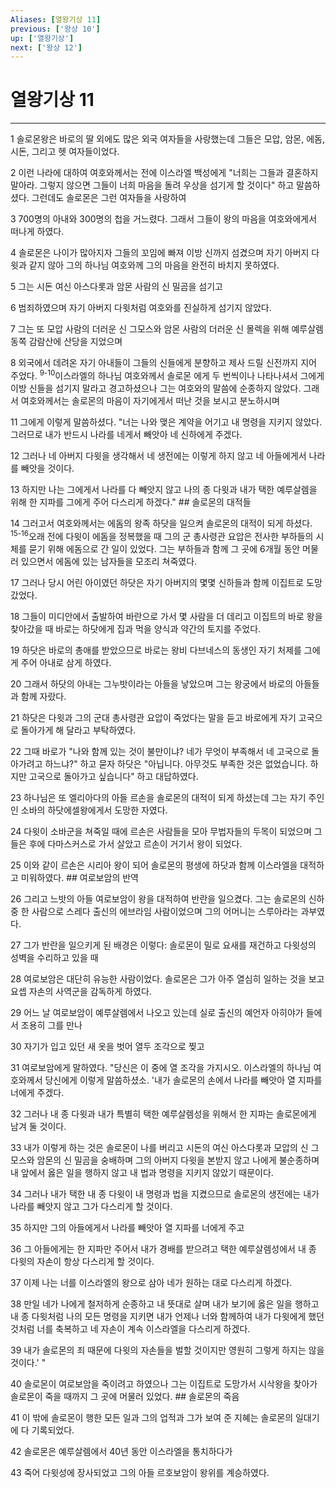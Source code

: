 ```yaml
---
Aliases: [열왕기상 11]
previous: ['왕상 10']
up: ['열왕기상']
next: ['왕상 12']
---
```

# 열왕기상 11

***


1 솔로몬왕은 바로의 딸 외에도 많은 외국 여자들을 사랑했는데 그들은 모압, 암몬, 에돔, 시돈, 그리고 헷 여자들이었다. 

2 이런 나라에 대하여 여호와께서는 전에 이스라엘 백성에게 "너희는 그들과 결혼하지 말아라. 그렇지 않으면 그들이 너희 마음을 돌려 우상을 섬기게 할 것이다" 하고 말씀하셨다. 그런데도 솔로몬은 그런 여자들을 사랑하여 

3 700명의 아내와 300명의 첩을 거느렸다. 그래서 그들이 왕의 마음을 여호와에게서 떠나게 하였다. 

4 솔로몬은 나이가 많아지자 그들의 꼬임에 빠져 이방 신까지 섬겼으며 자기 아버지 다윗과 같지 않아 그의 하나님 여호와께 그의 마음을 완전히 바치지 못하였다. 

5 그는 시돈 여신 아스다롯과 암몬 사람의 신 밀곰을 섬기고 

6 범죄하였으며 자기 아버지 다윗처럼 여호와를 진실하게 섬기지 않았다. 

7 그는 또 모압 사람의 더러운 신 그모스와 암몬 사람의 더러운 신 몰렉을 위해 예루살렘 동쪽 감람산에 산당을 지었으며 

8 외국에서 데려온 자기 아내들이 그들의 신들에게 분향하고 제사 드릴 신전까지 지어 주었다. <sup class="versenum">9-10</sup>이스라엘의 하나님 여호와께서 솔로몬 에게 두 번씩이나 나타나셔서 그에게 이방 신들을 섬기지 말라고 경고하셨으나 그는 여호와의 말씀에 순종하지 않았다. 그래서 여호와께서는 솔로몬의 마음이 자기에게서 떠난 것을 보시고 분노하시며 

11 그에게 이렇게 말씀하셨다. "너는 나와 맺은 계약을 어기고 내 명령을 지키지 않았다. 그러므로 내가 반드시 나라를 네게서 빼앗아 네 신하에게 주겠다. 

12 그러나 네 아버지 다윗을 생각해서 네 생전에는 이렇게 하지 않고 네 아들에게서 나라를 빼앗을 것이다. 

13 하지만 나는 그에게서 나라를 다 빼앗지 않고 나의 종 다윗과 내가 택한 예루살렘을 위해 한 지파를 그에게 주어 다스리게 하겠다." ## 솔로몬의 대적들 

14 그러고서 여호와께서는 에돔의 왕족 하닷을 일으켜 솔로몬의 대적이 되게 하셨다. <sup class="versenum">15-16</sup>오래 전에 다윗이 에돔을 정복했을 때 그의 군 총사령관 요압은 전사한 부하들의 시체를 묻기 위해 에돔으로 간 일이 있었다. 그는 부하들과 함께 그 곳에 6개월 동안 머물러 있으면서 에돔에 있는 남자들을 모조리 쳐죽였다. 

17 그러나 당시 어린 아이였던 하닷은 자기 아버지의 몇몇 신하들과 함께 이집트로 도망갔었다. 

18 그들이 미디안에서 출발하여 바란으로 가서 몇 사람을 더 데리고 이집트의 바로 왕을 찾아갔을 때 바로는 하닷에게 집과 먹을 양식과 약간의 토지를 주었다. 

19 하닷은 바로의 총애를 받았으므로 바로는 왕비 다브네스의 동생인 자기 처제를 그에게 주어 아내로 삼게 하였다. 

20 그래서 하닷의 아내는 그누밧이라는 아들을 낳았으며 그는 왕궁에서 바로의 아들들과 함께 자랐다. 

21 하닷은 다윗과 그의 군대 총사령관 요압이 죽었다는 말을 듣고 바로에게 자기 고국으로 돌아가게 해 달라고 부탁하였다. 

22 그때 바로가 "나와 함께 있는 것이 불만이냐? 네가 무엇이 부족해서 네 고국으로 돌아가려고 하느냐?" 하고 묻자 하닷은 "아닙니다. 아무것도 부족한 것은 없었습니다. 하지만 고국으로 돌아가고 싶습니다" 하고 대답하였다. 

23 하나님은 또 엘리아다의 아들 르손을 솔로몬의 대적이 되게 하셨는데 그는 자기 주인인 소바의 하닷에셀왕에게서 도망한 자였다. 

24 다윗이 소바군을 쳐죽일 때에 르손은 사람들을 모아 무법자들의 두목이 되었으며 그들은 후에 다마스커스로 가서 살았고 르손이 거기서 왕이 되었다. 

25 이와 같이 르손은 시리아 왕이 되어 솔로몬의 평생에 하닷과 함께 이스라엘을 대적하고 미워하였다. ## 여로보암의 반역 

26 그리고 느밧의 아들 여로보암이 왕을 대적하여 반란을 일으켰다. 그는 솔로몬의 신하 중 한 사람으로 스레다 출신의 에브라임 사람이었으며 그의 어머니는 스루아라는 과부였다. 

27 그가 반란을 일으키게 된 배경은 이렇다: 솔로몬이 밀로 요새를 재건하고 다윗성의 성벽을 수리하고 있을 때 

28 여로보암은 대단히 유능한 사람이었다. 솔로몬은 그가 아주 열심히 일하는 것을 보고 요셉 자손의 사역군을 감독하게 하였다. 

29 어느 날 여로보암이 예루살렘에서 나오고 있는데 실로 출신의 예언자 아히야가 들에서 조용히 그를 만나 

30 자기가 입고 있던 새 옷을 벗어 열두 조각으로 찢고 

31 여로보암에게 말하였다. "당신은 이 중에 열 조각을 가지시오. 이스라엘의 하나님 여호와께서 당신에게 이렇게 말씀하셨소. '내가 솔로몬의 손에서 나라를 빼앗아 열 지파를 너에게 주겠다. 

32 그러나 내 종 다윗과 내가 특별히 택한 예루살렘성을 위해서 한 지파는 솔로몬에게 남겨 둘 것이다. 

33 내가 이렇게 하는 것은 솔로몬이 나를 버리고 시돈의 여신 아스다롯과 모압의 신 그모스와 암몬의 신 밀곰을 숭배하며 그의 아버지 다윗을 본받지 않고 나에게 불순종하며 내 앞에서 옳은 일을 행하지 않고 내 법과 명령을 지키지 않았기 때문이다. 

34 그러나 내가 택한 내 종 다윗이 내 명령과 법을 지켰으므로 솔로몬의 생전에는 내가 나라를 빼앗지 않고 그가 다스리게 할 것이다. 

35 하지만 그의 아들에게서 나라를 빼앗아 열 지파를 너에게 주고 

36 그 아들에게는 한 지파만 주어서 내가 경배를 받으려고 택한 예루살렘성에서 내 종 다윗의 자손이 항상 다스리게 할 것이다. 

37 이제 나는 너를 이스라엘의 왕으로 삼아 네가 원하는 대로 다스리게 하겠다. 

38 만일 네가 나에게 철저하게 순종하고 내 뜻대로 살며 내가 보기에 옳은 일을 행하고 내 종 다윗처럼 나의 모든 명령을 지키면 내가 언제나 너와 함께하여 내가 다윗에게 했던 것처럼 너를 축복하고 네 자손이 계속 이스라엘을 다스리게 하겠다. 

39 내가 솔로몬의 죄 때문에 다윗의 자손들을 벌할 것이지만 영원히 그렇게 하지는 않을 것이다.' " 

40 솔로몬이 여로보암을 죽이려고 하였으나 그는 이집트로 도망가서 시삭왕을 찾아가 솔로몬이 죽을 때까지 그 곳에 머물러 있었다. ## 솔로몬의 죽음 

41 이 밖에 솔로몬이 행한 모든 일과 그의 업적과 그가 보여 준 지혜는 솔로몬의 일대기에 다 기록되었다. 

42 솔로몬은 예루살렘에서 40년 동안 이스라엘을 통치하다가 

43 죽어 다윗성에 장사되었고 그의 아들 르호보암이 왕위를 계승하였다.
